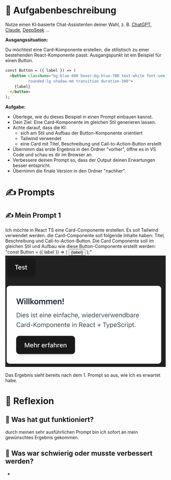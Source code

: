 # 🧾 Aufgabenbeschreibung

Nutze einen KI-basierte Chat-Assistenten deiner Wahl, z. B. [ChatGPT](https://chatgpt.com/), [Claude](https://claude.ai/), [DeepSeek](https://chat.deepseek.com/) …

**Ausgangssituation:**

Du möchtest eine Card-Komponente erstellen, die stilistisch zu einer bestehenden React-Komponente passt. Ausgangspunkt ist ein Beispiel für einen Button.

```markdown
const Button = ({ label }) => (
  <button className="bg-blue-600 hover:bg-blue-700 text-white font-semibold py-2 px-4 
          rounded-lg shadow-md transition duration-300">
    {label}
  </button>
);
```

**Aufgabe:**

- Überlege, wie du dieses Beispiel in einen Prompt einbauen kannst.
- Dein Ziel: Eine Card-Komponente im gleichen Stil generieren lassen.
- Achte darauf, dass die KI:
    - sich am Stil und Aufbau der Button-Komponente orientiert
    - Tailwind verwendet
    - eine Card mit Titel, Beschreibung und Call-to-Action-Button erstellt
- Übernimm das erste Ergebnis in den Ordner "vorher", öffne es in VS Code und schau es dir im Browser an.
- Verbessere deinen Prompt so, dass der Output deinen Erwartungen besser entspricht.
- Übernimm die finale Version in den Ordner "nachher".

# ✍️ Prompts

## ✍️ Mein Prompt 1
Ich möchte in React TS eine Card-Componente erstellen. Es soll Tailwind verwendet werden. die Card-Componente soll folgende Inhalte haben: Titel, Beschreibung und Call-to-Action-Button. Die Card Componente soll im gleichen Stil und Aufbau wie diese Button-Componente erstellt werden:
"const Button = ({ label }) => (
  <button className="bg-blue-600 hover:bg-blue-700 text-white font-semibold py-2 px-4 
          rounded-lg shadow-md transition duration-300">
    {label}
  </button>
);"
![alt text](<Bildschirmfoto 2025-04-22 um 15.35.32.png>)

Das Ergebnis sieht bereits nach dem 1. Prompt so aus, wie ich es erwartet habe.


# 🧠 Reflexion

## 🧠 Was hat gut funktioniert?
durch meinen sehr ausführlichen Prompt bin ich sofort an mein gewünschtes Ergebnis gekommen.

## 🧠 Was war schwierig oder musste verbessert werden?
-